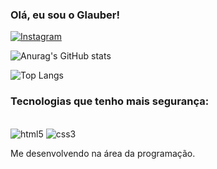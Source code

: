 
### Olá, eu sou o Glauber!

[![Instagram](https://img.shields.io/badge/Instagram-E4405F?style=for-the-badge&logo=instagram&logoColor=white)](https://www.instagram.com/glaubr_rocha/)

![Anurag's GitHub stats](https://github-readme-stats.vercel.app/api?username=Glaubr&theme=dracula&show_icons=true)

![Top Langs](https://github-readme-stats.vercel.app/api/top-langs/?username=Glaubr&hide_progress=true)

### Tecnologias que tenho mais segurança:

<div style="display: inline_block"><br>
  <img src="https://img.shields.io/badge/HTML5-E34F26?style=for-the-badge&logo=html5&logoColor=white" alt="html5">
  <img src="https://img.shields.io/badge/CSS3-1572B6?style=for-the-badge&logo=css3&logoColor=white" alt="css3">
</div>

Me desenvolvendo na área da programação.
